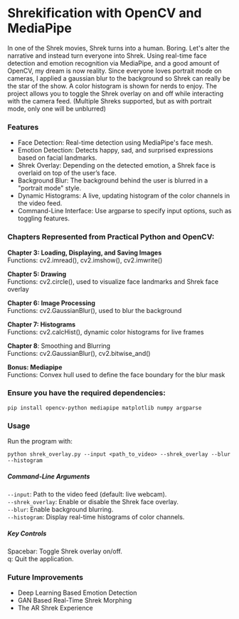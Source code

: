 # Shrekification with OpenCV and MediaPipe

In one of the Shrek movies, Shrek turns into a human. Boring. Let's alter the narrative and instead turn everyone into Shrek. Using real-time face detection and emotion recognition via MediaPipe, and a good amount of OpenCV, my dream is now reality. Since everyone loves portrait mode on cameras, I applied a gaussian blur to the background so Shrek can really be the star of the show. A color histogram is shown for nerds to enjoy. The project allows you to toggle the Shrek overlay on and off while interacting with the camera feed. (Multiple Shreks supported, but as with portrait mode, only one will be unblurred)

### Features
- Face Detection: Real-time detection using MediaPipe's face mesh.
- Emotion Detection: Detects happy, sad, and surprised expressions based on facial landmarks.
- Shrek Overlay: Depending on the detected emotion, a Shrek face is overlaid on top of the user’s face.
- Background Blur: The background behind the user is blurred in a "portrait mode" style.
- Dynamic Histograms: A live, updating histogram of the color channels in the video feed.
- Command-Line Interface: Use argparse to specify input options, such as toggling features.

### Chapters Represented from Practical Python and OpenCV:
**Chapter 3: Loading, Displaying, and Saving Images** \
Functions: cv2.imread(), cv2.imshow(), cv2.imwrite()

**Chapter 5: Drawing**\
Functions: cv2.circle(), used to visualize face landmarks and Shrek face overlay

**Chapter 6: Image Processing**\
Functions: cv2.GaussianBlur(), used to blur the background

**Chapter 7: Histograms**\
Functions: cv2.calcHist(), dynamic color histograms for live frames

**Chapter 8**: Smoothing and Blurring\
Functions: cv2.GaussianBlur(), cv2.bitwise_and()

**Bonus: Mediapipe**\
Functions: Convex hull used to define the face boundary for the blur mask


### Ensure you have the required dependencies:
`pip install opencv-python mediapipe matplotlib numpy argparse`


### Usage
Run the program with:


`python shrek_overlay.py --input <path_to_video> --shrek_overlay --blur --histogram`


##### Command-Line Arguments
`--input`: Path to the video feed (default: live webcam).\
`--shrek_overlay`: Enable or disable the Shrek face overlay.\
`--blur`: Enable background blurring.\
`--histogram`: Display real-time histograms of color channels.

##### Key Controls
Spacebar: Toggle Shrek overlay on/off.\
q: Quit the application.


### Future Improvements
- Deep Learning Based Emotion Detection
- GAN Based Real-Time Shrek Morphing 
- The AR Shrek Experience
